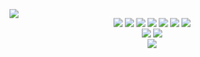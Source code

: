 <img src="https://visitcount.itsvg.in/api?id=navrat-dzedaja&label=Visitors&color=12&icon=5&pretty=false" />
<div align="center">
  <a href="https://www.dell.com/support/home/en-us/product-support/product/xps-15-9560-laptop/overview"><img src="https://img.shields.io/badge/Host-XPS%2015%209560-silver?logo=dell&logoColor=white"></a>
  <a href="https://ark.intel.com/content/www/us/en/ark/products/97185/intel-core-i7-7700hq-processor-6m-cache-up-to-3-80-ghz.html"><img src="https://img.shields.io/badge/CPU-i7--7700HQ-%230068B5?logo=intel&logoColor=%230068B5"></a>
  <a href="https://www.techpowerup.com/gpu-specs/geforce-gtx-1050-mobile.c2917"><img src="https://img.shields.io/badge/GPU-GTX%201050M-%2376B900?logo=nvidia&logoColor=%2376B900"></a>
  <a href="https://www.linux.org"><img src="https://img.shields.io/badge/OS-Linux-yellow?logo=linux&logoColor=yellow"></a>
  <a href="https://developers.redhat.com/about"><img src="https://img.shields.io/badge/Distro-RHEL%209.3-%23EE0000?logo=redhat&logoColor=%23EE0000"></a>
  <a href="https://www.zsh.org/"><img src="https://img.shields.io/badge/Shell-Zsh%205.8-%23F15A24?logo=zsh&logoColor=%23F15A24"></a>
  <a href="https://www.gnome.org/"><img src="https://img.shields.io/badge/DE-GNOME%2040.10-%234A86CF?logo=gnome&logoColor=%234A86CF"></a>
  <br>
  <img src="https://img.shields.io/badge/mario%40klement.pm-%236D4AFF?style=social&logo=protonmail&logoColor=%236D4AFF&link=mailto%3Amario%40klement.pm">
  <img src="https://img.shields.io/badge/marioklement-black?style=social&logo=keybase&logoColor=black&link=https%3A%2F%2Fkeybase.io%2Fmarioklement">
  <br>
  <a href="https://revolut.me/marioklement"><img src="https://img.shields.io/badge/Revolut-me!-black?logo=revolut&logoColor=black&labelColor=white"></a>
</div>
